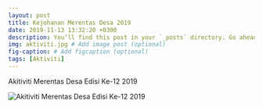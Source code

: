 ```yaml
---
layout: post
title: Kejohanan Merentas Desa 2019
date: 2019-11-13 13:32:20 +0300
description: You’ll find this post in your `_posts` directory. Go ahead and edit it and re-build the site to see your changes. # Add post description (optional)
img: aktiviti.jpg # Add image post (optional)
fig-caption: # Add figcaption (optional)
tags: [Aktiviti]
---
```


Akitiviti Merentas Desa Edisi Ke-12 2019

![Akitiviti Merentas Desa Edisi Ke-12 2019]({{site.baseurl}}/assets/img/merentas.jpg)